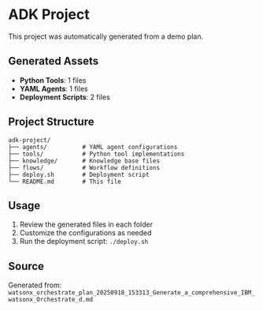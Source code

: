 # ADK Project

This project was automatically generated from a demo plan.

## Generated Assets

- **Python Tools**: 1 files
- **YAML Agents**: 1 files
- **Deployment Scripts**: 2 files

## Project Structure

```
adk-project/
├── agents/          # YAML agent configurations
├── tools/           # Python tool implementations
├── knowledge/       # Knowledge base files
├── flows/           # Workflow definitions
├── deploy.sh        # Deployment script
└── README.md        # This file
```

## Usage

1. Review the generated files in each folder
2. Customize the configurations as needed
3. Run the deployment script: `./deploy.sh`

## Source

Generated from: `watsonx_orchestrate_plan_20250918_153313_Generate_a_comprehensive_IBM_watsonx_Orchestrate_d.md`
